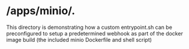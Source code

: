 # /apps/minio/.

This directory is demonstrating how a custom entrypoint.sh can be preconfigured to setup a predetermined webhook as part of the docker image build (the included minio Dockerfile and shell script)